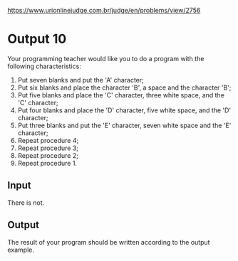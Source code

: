 https://www.urionlinejudge.com.br/judge/en/problems/view/2756

# Output 10

Your programming teacher would like you to do a program with the following
characteristics:

1. Put seven blanks and put the 'A' character;
1. Put six blanks and place the character 'B', a space and the character 'B';
1. Put five blanks and place the 'C' character, three white space, and the 'C'
   character;
1. Put four blanks and place the 'D' character, five white space, and the 'D'
   character;
1. Put three blanks and put the 'E' character, seven white space and the 'E'
   character;
1. Repeat procedure 4;
1. Repeat procedure 3;
1. Repeat procedure 2;
1. Repeat procedure 1.

## Input

There is not.

## Output

The result of your program should be written according to the output example.

